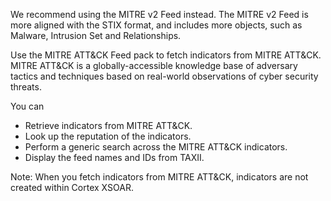 We recommend using the MITRE v2 Feed instead. The MITRE v2 Feed is more aligned with the STIX format, and includes more objects, such as Malware, Intrusion Set and Relationships.

Use the MITRE ATT&CK Feed pack to fetch indicators from MITRE ATT&CK. MITRE ATT&CK is a globally-accessible knowledge base of adversary tactics and techniques based on real-world observations of cyber security threats.

You can 

- Retrieve indicators from MITRE ATT&CK.
- Look up the reputation of the indicators.
- Perform a generic search across the MITRE ATT&CK indicators.
- Display the feed names and IDs from TAXII.

Note: When you fetch indicators from MITRE ATT&CK, indicators are not created within Cortex XSOAR.
